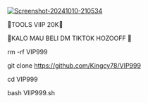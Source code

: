 <a href="https://ibb.co.com/3hrsxKS"><img src="https://i.ibb.co.com/WKx3rCB/Screenshot-20241010-210534.png" alt="Screenshot-20241010-210534" border="0"></a>


🌷TOOLS VIIP 20K🌷

💃KALO MAU BELI DM TIKTOK HOZOOFF 💃



rm -rf VIP999

git clone https://github.com/Kingcy78/VIP999

cd VIP999

bash VIIP999.sh
